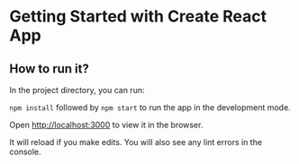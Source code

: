 # Getting Started with Create React App


## How to run it?

In the project directory, you can run:

`npm install` followed by `npm start` to run the app in the development mode.

Open [http://localhost:3000](http://localhost:3000) to view it in the browser.

It will reload if you make edits. You will also see any lint errors in the console.

